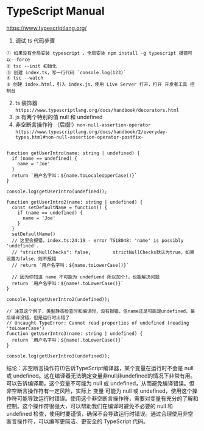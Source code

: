 # TypeScript Manual

https://www.typescriptlang.org/

1. 调试 ts 代码步骤
```
① 如果没有全局安装 typescript ，全局安装 npm install -g typescript 报错可以--force
② tsc --init 初始化
③ 创建 index.ts，写一行代码 `console.log(123)`
④ tsc --watch
⑤ 创建 index.html，引入 index.js，使用 Live Server 打开，打开 开发者工具 控制台
```
2. ts 装饰器 `https://www.typescriptlang.org/docs/handbook/decorators.html`
3. js 有两个特别的值 null 和 undefined
4. 非空断言操作符 （后缀!）`non-null-assertion-operator` `https://www.typescriptlang.org/docs/handbook/2/everyday-types.html#non-null-assertion-operator-postfix-`
```

function getUserIntro(name: string | undefined) {
  if (name == undefined) {
    name = 'Joe'
  }
  return `用户名字叫：${name.toLocaleUpperCase()}`
}

console.log(getUserIntro(undefined));

function getUserIntro2(name: string | undefined) {
  const setDefaultName = function() {
    if (name == undefined) {
      name = 'Joe'
    }
  }
  setDefaultName()
  // 这里会报错，index.ts:24:19 - error TS18048: 'name' is possibly 'undefined'.
  // "strictNullChecks": false,        strictNullChecks默认为true，如果设置为false，则不报错         
  // return `用户名字叫：${name.toLowerCase()}`

  // 因为你知道 name 不可能为 undefiend 所以加个!，也能解决问题
  return `用户名字叫：${name!.toLowerCase()}`
}

console.log(getUserIntro2(undefined));

// 注意这个例子，类型静态检查时和编译时，没有报错，但name还是可能是undefined，最后编译没错，但是运行时出错了
// Uncaught TypeError: Cannot read properties of undefined (reading 'toLowerCase')
function getUserIntro3(name: string | undefined) {
  return `用户名字叫：${name!.toLowerCase()}`
}

console.log(getUserIntro3(undefined));
```
结论：非空断言操作符(!)告诉TypeScript编译器，某个变量在运行时不会是 null 或 undefined。这在编译器无法确定变量非null非undefined的情况下非常有用。可以告诉编译期，这个变量不可能为 null 或 undefined，从而避免编译错误。但非空断言操作符有一定风险，实际上 变量 可能为 null 或 undefined，使用这个操作符可能导致运行时错误。使用这个非空断言操作符，需要对变量有充分的了解和控制。这个操作符很强大，可以帮助我们在编译时避免不必要的 null 和 undefined 检查，使用时要谨慎，确保不会导致运行时错误。通过合理使用非空断言操作符，可以编写更简洁、更安全的 TypeScript 代码。
